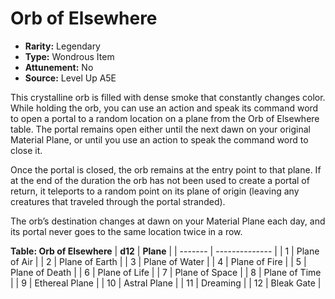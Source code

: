 
# Orb of Elsewhere

* **Rarity:** Legendary
* **Type:** Wondrous Item
* **Attunement:** No
* **Source:** Level Up A5E


This crystalline orb is filled with dense smoke that constantly changes color. While holding the orb, you can use an action and speak its command word to open a portal to a random location on a plane from the Orb of Elsewhere table. The portal remains open either until the next dawn on your original Material Plane, or until you use an action to speak the command word to close it.

Once the portal is closed, the orb remains at the entry point to that plane. If at the end of the duration the orb has not been used to create a portal of return, it teleports to a random point on its plane of origin (leaving any creatures that traveled through the portal stranded).

The orb’s destination changes at dawn on your Material Plane each day, and its portal never goes to the same location twice in a row.

__**Table: Orb of Elsewhere**__
| **d12** | **Plane**      |
| ------- | -------------- |
| 1       | Plane of Air   |
| 2       | Plane of Earth |
| 3       | Plane of Water |
| 4       | Plane of Fire  |
| 5       | Plane of Death |
| 6       | Plane of Life  |
| 7       | Plane of Space |
| 8       | Plane of Time  |
| 9       | Ethereal Plane |
| 10      | Astral Plane   |
| 11      | Dreaming       |
| 12      | Bleak Gate     |
